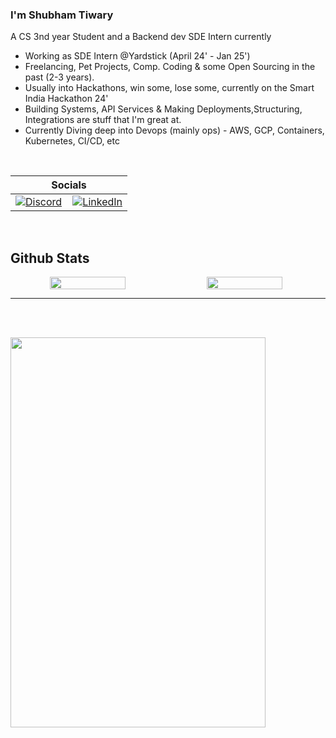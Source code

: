 ###  I'm Shubham Tiwary
A CS 3nd year Student and a Backend dev SDE Intern currently
<br />
- Working as SDE Intern @Yardstick (April 24' - Jan 25')
- Freelancing, Pet Projects, Comp. Coding & some Open Sourcing in the past (2-3 years).
- Usually into Hackathons, win some, lose some, currently on the Smart India Hackathon 24'
- Building Systems, API Services & Making Deployments,Structuring, Integrations are stuff that I'm great at.
- Currently Diving deep into Devops (mainly ops) - AWS, GCP, Containers, Kubernetes, CI/CD, etc



<br /> 

| Socials        |         
|-----------------|
|  <a href="https://discordapp.com/users/821790604597657661">![Discord](https://img.shields.io/badge/Discord-%235865F2.svg?style=for-the-badge&logo=discord&logoColor=white)</a> &nbsp;&nbsp; <a href="https://www.linkedin.com/in/shubham-tiwary-3511751b1/"> ![LinkedIn](https://img.shields.io/badge/linkedin-%230077B5.svg?style=for-the-badge&logo=linkedin&logoColor=white) </a>|

<br />

## Github Stats  


<p align="center" style="display:flex;">

  <img width="49%" height="35%" src="https://github-readme-stats.vercel.app/api?username=ShubhamTiwary914&show_icons=true&theme=dark#gh-dark-mode-only" /> 
  &nbsp;
  <img width="49%"  height="35%" src="https://github-readme-streak-stats.herokuapp.com?user=ShubhamTiwary914&theme=light&border_radius=10&date_format=M%20j%5B%2C%20Y%5D" />
</p> 

<hr />

<br /> <br />

<img src="https://github-readme-activity-graph.vercel.app/graph?username=ShubhamTiwary914&bg_color=161b22&color=fffff0&line=d5d5d5&point=e1e1e1&area=true&hide_border=false&hide_title=false" width="90%" height="40%">

<br />


<br />



